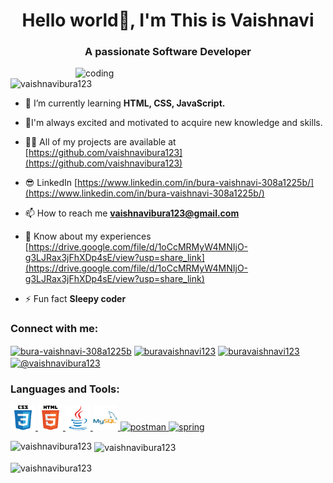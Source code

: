 <h1 align="center">Hello world👋, I'm This is Vaishnavi</h1>
<h3 align="center">A passionate Software Developer</h3>
<img align="right" alt="coding" width="400" src="https://camo.githubusercontent.com/374987f773148e46b1851b9e3bc4bf71b182562dd002620ef3e4263cb3997130/68747470733a2f2f6d69726f2e6d656469756d2e636f6d2f6d61782f3837352f312a7164415731546a434e353768316c6275757a766368672e676966">

<p align="left"> <img src="https://komarev.com/ghpvc/?username=vaishnavibura123&label=Profile%20views&color=0e75b6&style=flat" alt="vaishnavibura123" /> </p>

- 🌱 I’m currently learning **HTML, CSS, JavaScript.**

- 👯I'm always excited and motivated to acquire new knowledge and skills.

- 👨‍💻 All of my projects are available at [https://github.com/vaishnavibura123](https://github.com/vaishnavibura123)

- 😎 LinkedIn [https://www.linkedin.com/in/bura-vaishnavi-308a1225b/](https://www.linkedin.com/in/bura-vaishnavi-308a1225b/)

- 📫 How to reach me **vaishnavibura123@gmail.com**

- 📄 Know about my experiences [https://drive.google.com/file/d/1oCcMRMyW4MNIjO-g3LJRax3jFhXDp4sE/view?usp=share_link](https://drive.google.com/file/d/1oCcMRMyW4MNIjO-g3LJRax3jFhXDp4sE/view?usp=share_link)

- ⚡ Fun fact **Sleepy coder**

<h3 align="left">Connect with me:</h3>
<p align="left">
<a href="https://linkedin.com/in/bura-vaishnavi-308a1225b" target="blank"><img align="center" src="https://raw.githubusercontent.com/rahuldkjain/github-profile-readme-generator/master/src/images/icons/Social/linked-in-alt.svg" alt="bura-vaishnavi-308a1225b" height="30" width="40" /></a>
<a href="https://www.hackerrank.com/buravaishnavi123" target="blank"><img align="center" src="https://raw.githubusercontent.com/rahuldkjain/github-profile-readme-generator/master/src/images/icons/Social/hackerrank.svg" alt="buravaishnavi123" height="30" width="40" /></a>
<a href="https://www.leetcode.com/buravaishnavi123" target="blank"><img align="center" src="https://raw.githubusercontent.com/rahuldkjain/github-profile-readme-generator/master/src/images/icons/Social/leet-code.svg" alt="buravaishnavi123" height="30" width="40" /></a>
<a href="https://www.hackerearth.com/@vaishnavibura123" target="blank"><img align="center" src="https://raw.githubusercontent.com/rahuldkjain/github-profile-readme-generator/master/src/images/icons/Social/hackerearth.svg" alt="@vaishnavibura123" height="30" width="40" /></a>
</p>

<h3 align="left">Languages and Tools:</h3>
<p align="left"> <a href="https://www.w3schools.com/css/" target="_blank" rel="noreferrer"> <img src="https://raw.githubusercontent.com/devicons/devicon/master/icons/css3/css3-original-wordmark.svg" alt="css3" width="40" height="40"/> </a> <a href="https://www.w3.org/html/" target="_blank" rel="noreferrer"> <img src="https://raw.githubusercontent.com/devicons/devicon/master/icons/html5/html5-original-wordmark.svg" alt="html5" width="40" height="40"/> </a> <a href="https://www.java.com" target="_blank" rel="noreferrer"> <img src="https://raw.githubusercontent.com/devicons/devicon/master/icons/java/java-original.svg" alt="java" width="40" height="40"/> </a> <a href="https://www.mysql.com/" target="_blank" rel="noreferrer"> <img src="https://raw.githubusercontent.com/devicons/devicon/master/icons/mysql/mysql-original-wordmark.svg" alt="mysql" width="40" height="40"/> </a> <a href="https://postman.com" target="_blank" rel="noreferrer"> <img src="https://www.vectorlogo.zone/logos/getpostman/getpostman-icon.svg" alt="postman" width="40" height="40"/> </a> <a href="https://spring.io/" target="_blank" rel="noreferrer"> <img src="https://www.vectorlogo.zone/logos/springio/springio-icon.svg" alt="spring" width="40" height="40"/> </a> </p>

<p><img align="left" src="https://github-readme-stats.vercel.app/api/top-langs?username=vaishnavibura123&show_icons=true&locale=en&layout=compact" alt="vaishnavibura123" /></p>

<p>&nbsp;<img align="center" src="https://github-readme-stats.vercel.app/api?username=vaishnavibura123&show_icons=true&locale=en" alt="vaishnavibura123" /></p>

<p><img align="center" src="https://github-readme-streak-stats.herokuapp.com/?user=vaishnavibura123&" alt="vaishnavibura123" /></p>
